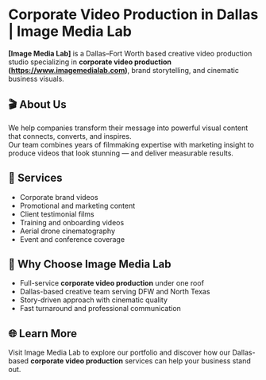 # Corporate Video Production in Dallas | Image Media Lab

**[Image Media Lab]** is a Dallas–Fort Worth based creative video production studio specializing in **corporate video production (https://www.imagemedialab.com)**, brand storytelling, and cinematic business visuals.

## 🎬 About Us
We help companies transform their message into powerful visual content that connects, converts, and inspires.  
Our team combines years of filmmaking expertise with marketing insight to produce videos that look stunning — and deliver measurable results.

## 📍 Services
- Corporate brand videos  
- Promotional and marketing content  
- Client testimonial films  
- Training and onboarding videos  
- Aerial drone cinematography  
- Event and conference coverage  

## 🧠 Why Choose Image Media Lab
- Full-service **corporate video production** under one roof  
- Dallas-based creative team serving DFW and North Texas  
- Story-driven approach with cinematic quality  
- Fast turnaround and professional communication  

## 🌐 Learn More
Visit Image Media Lab to explore our portfolio and discover how our Dallas-based **corporate video production** services can help your business stand out.
